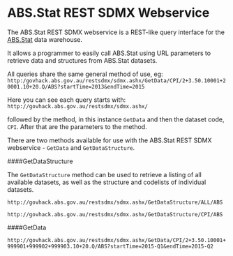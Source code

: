 # ABS.Stat REST SDMX Webservice

The ABS.Stat REST SDMX webservice is a REST-like query interface for the [ABS.Stat](http://govhack.abs.gov.au) data warehouse.

It allows a programmer to easily call ABS.Stat using URL parameters to retrieve data and structures from ABS.Stat datasets.

All queries share the same general method of use, eg: `http:/govhack.abs.gov.au/restsdmx/sdmx.ashx/GetData/CPI/2+3.50.10001+20001.10+20.Q/ABS?startTime=2013&endTime=2015`

Here you can see each query starts with:
`http://govhack.abs.gov.au/restsdmx/sdmx.ashx/`

followed by the method, in this instance `GetData` and then the dataset code, `CPI`. After that are the parameters to the method.

 There are two methods available for use with the ABS.Stat REST SDMX webservice - `GetData` and `GetDataStructure`. 
 
####GetDataStructure
 
 The `GetDataStructure` method can be used to retrieve a listing of all available datasets, as well as the structure and codelists of individual datasets.
 
 `http://govhack.abs.gov.au/restsdmx/sdmx.ashx/GetDataStructure/ALL/ABS`
 
 `http://govhack.abs.gov.au/restsdmx/sdmx.ashx/GetDataStructure/CPI/ABS`
 
 
####GetData

`http://govhack.abs.gov.au/restsdmx/sdmx.ashx/GetData/CPI/2+3.50.10001+999901+999902+999903.10+20.Q/ABS?startTime=2015-Q1&endTime=2015-Q2`
